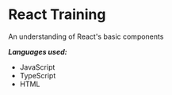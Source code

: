 # React Training
 An understanding of React's basic components

***Languages used:***
 - JavaScript
 - TypeScript
 - HTML
